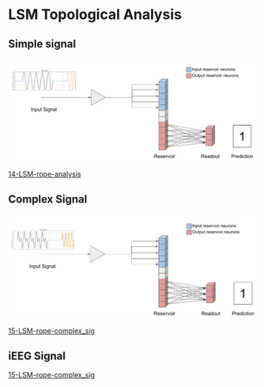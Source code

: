 # LSM Topological Analysis

## Simple signal

<img src='./../experiments/14-LSM-rope-analysis/reports/imgs/network1.png'>

[14-LSM-rope-analysis](./../experiments/14-LSM-rope-analysis/reports/topological-analysis-exp1.md)


## Complex Signal

<img src='./../experiments/15-LSM-rope-complex_sig/reports/imgs/network2.png'>

[15-LSM-rope-complex_sig](./../experiments/15-LSM-rope-complex_sig/reports/topological-analysis.md)


## iEEG Signal

<!-- <img src='./../experiments/15-LSM-rope-complex_sig/reports/imgs/network2.png'> -->

[15-LSM-rope-complex_sig](./../experiments/15-LSM-rope-complex_sig/reports/topological-analysis.md)


